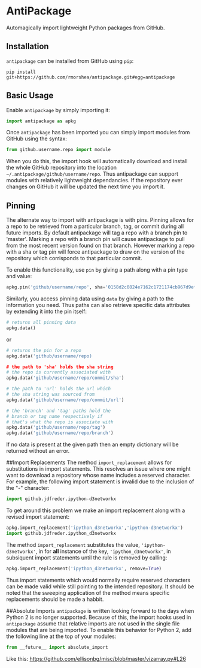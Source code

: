 AntiPackage
===========

Automagically import lightweight Python packages from GitHub.

## Installation

`antipackage` can be installed from GitHub using `pip`:

```
pip install git+https://github.com/rmorshea/antipackage.git#egg=antipackage
```

## Basic Usage

Enable `antipackage` by simply importing it:

```python
import antipackage as apkg
```

Once `antipackage` has been imported you can simply import modules from GitHub using the syntax:

```python
from github.username.repo import module
```

When you do this, the import hook will automatically download and install the whole GitHub repository
into the location `~/.antipackage/github/username/repo`. Thus antipackage can support modules with
relatively lightweight dependancies. If the repository ever changes on GitHub it will be updated the
next time you import it.

## Pinning

The alternate way to import with antipackage is with pins. Pinning allows for a repo to be retrieved
from a particular branch, tag, or commit during all future imports. By default antipackage will tag a
repo with a branch pin to 'master'. Marking a repo with a branch pin will cause antipackage to pull
from the most recent version found on that branch. However marking a repo with a sha or tag pin will
force antipackage to draw on the version of the repository which corrisponds to that particular commit.

To enable this functionality, use `pin` by giving a path along with a pin type and value:

```python
apkg.pin('github/username/repo', sha='0158d2c0824e7162c1721174cb967d9efbfbbdb0')
```

Similarly, you access pinning data using `data` by giving a path to the information you need.
Thus paths can also retrieve specific data attributes by extending it into the pin itself:

```python
# returns all pinning data
apkg.data()
```

or 

```python
# returns the pin for a repo
apkg.data('github/username/repo)

# the path to 'sha' holds the sha string
# the repo is currently associated with
apkg.data('github/username/repo/commit/sha')

# the path to 'url' holds the url which
# the sha string was sourced from
apkg.data('github/username/repo/commit/url')

# the 'branch' and 'tag' paths hold the
# branch or tag name respectively if
# that's what the repo is associate with
apkg.data('github/username/repo/tag')
apkg.data('github/username/repo/branch')
```

If no data is present at the given path then an empty dictionary will be returned without an error.

##Import Replacements
The method `import_replacement` allows for substitutions in import statements. This resolves an issue
where one might want to download a repository whose name includes a reserved character. For example,
the following import statement is invalid due to the inclusion of the "-" character:

```python
import github.jdfreder.ipython-d3networkx
```

To get around this problem we make an import replacement along with a revised import statement:

```python
apkg.import_replacement('ipython_d3networkx','ipython-d3networkx')
import github.jdfreder.ipython_d3networkx
```

The method `import_replacement` substitutes the value, `'ipython-d3networkx'`, in for **all** instance
of the key, `'ipython_d3networkx'`, in subsiquent import statements until the rule is removed by calling:

```python
apkg.import_replacement('ipython_d3networkx', remove=True)
```

Thus import statements which would normally require reserved characters can be made valid while
still pointing to the intended repository. It should be noted that the sweeping application of the
method means specific replacements should be made a habbit.

##Absolute Imports
`antipackage` is written looking forward to the days when Python 2 is no longer
supported. Because of this, the import hooks used in `antipackage` assume that relative imports are not
used in the single file modules that are being imported. To enable this behavior for Python 2, add the
following line at the top of your modules:

```python
from __future__ import absolute_import
```

Like this: https://github.com/ellisonbg/misc/blob/master/vizarray.py#L26

